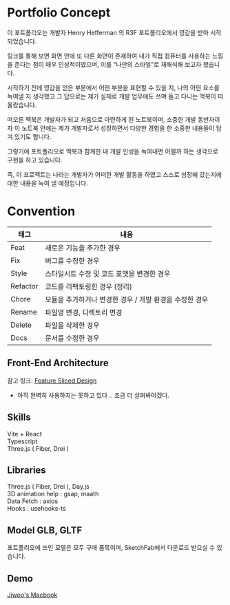 # Portfolio Concept
이  포트폴리오는 개발자 Henry Hefferman 의 R3F 포트폴리오에서 영감을 받아 시작되었습니다.  

링크를 통해 보면 화면 안에 또 다른 화면이 존재하여 내가 직접 컴퓨터를 사용하는 느낌을 준다는 점이 매우 인상적이였으며, 이를 “나만의 스타일”로 재해석해 보고자 했습니다.  

시작하기 전에 영감을 얻은 부분에서 어떤 부분을 표현할 수 있을 지, 나의 어떤 요소를 녹여낼 지 생각했고 그 답으로는 제가 실제로 개발 업무에도 쓰며 들고 다니는 맥북이 떠올랐습니다.  

떠오른 맥북은 개발자가 되고 처음으로 마련하게 된 노트북이며, 소중한 개발 동반자이자 이 노트북 안에는 제가 개발자로서 성장하면서 다양한 경험을 한 소중한 내용들이 담겨 있기도 합니다.  

그렇기에 포트폴리오로 맥북과 함께한 내 개발 인생을 녹여내면 어떨까 하는 생각으로 구현을 하고 있습니다.  

즉, 이 프로젝트는 나라는 개발자가 어떠한 개발 활동을 하였고 스스로 성장해 갔는지에 대한 내용을 녹여 낼 예정입니다.
# Convention
|태그|내용|
|--|--|
|Feat|새로운 기능을 추가한 경우|
|Fix|버그를 수정한 경우|
|Style|스타일시트 수정 및 코드 포맷을 변경한 경우|
|Refactor|코드를 리팩토링한 경우 (정리)|
|Chore|모듈을 추가하거나 변경한 경우 / 개발 환경을 수정한 경우|
|Rename|파일명 변경, 디렉토리 변경|
|Delete|파일을 삭제한 경우|
|Docs|문서를 수정한 경우|

## Front-End Architecture
참고 링크: <a href="https://emewjin.github.io/feature-sliced-design/">Feature Sliced Design</a>  
* 아직 완벽히 사용하지는 못하고 있다 .. 조금 더 살펴봐야겠다.


## Skills
Vite + React  
Typescript  
Three.js ( Fiber, Drei )

## Libraries
Three.js ( Fiber, Drei ), Day.js  
3D animation help : gsap, maath  
Data Fetch : axios  
Hooks : usehooks-ts  

## Model GLB, GLTF
포트폴리오에 쓰인 모델은 모두 구매 품목이며, SketchFab에서 다운로드 받으실 수 있습니다.  

## Demo
<a href="www.jiwoo.so">Jiwoo's Macbook</a>
